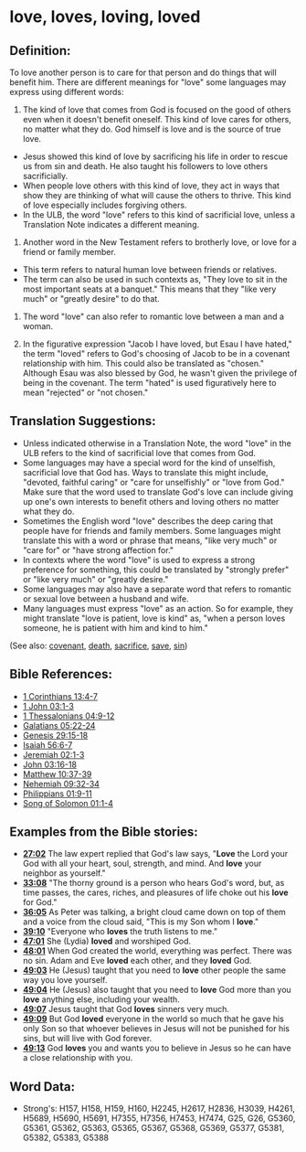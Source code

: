 # love, loves, loving, loved #

## Definition: ##

To love another person is to care for that person and do things that will benefit him. There are different meanings for "love"  some languages may express using different words:

1. The kind of love that comes from God is focused on the good of others even when it doesn't benefit oneself. This kind of love cares for others, no matter what they do. God himself is love and is the source of true love.

* Jesus showed this kind of love by sacrificing his life in order to rescue us from sin and death. He also taught his followers to love others sacrificially.
* When people love others with this kind of love, they act in ways that show they are thinking of what will cause the others to thrive. This kind of love especially includes forgiving others.
* In the ULB, the word "love" refers to this kind of sacrificial love, unless a Translation Note indicates a different meaning.

1. Another word in the New Testament refers to brotherly love, or love for a friend or family member.

* This term refers to natural human love between friends or relatives.
* The term can also be used in such contexts as, "They love to sit in the most important seats at a banquet." This means that they "like very much" or "greatly desire" to do that.

1. The word "love" can also refer to romantic love between a man and a woman.

1. In the figurative expression "Jacob I have loved, but Esau I have hated," the term "loved" refers to God's choosing of Jacob to be in a covenant relationship with him. This could also be translated as "chosen." Although Esau was also blessed by God, he wasn't given the privilege of being in the covenant. The term "hated" is used figuratively here to mean "rejected" or "not chosen."

## Translation Suggestions: ##

* Unless indicated otherwise in a Translation Note, the word "love" in the ULB refers to the kind of sacrificial love that comes from God.
* Some languages may have a special word for the kind of unselfish, sacrificial love that God has. Ways to translate this might include, "devoted, faithful caring" or "care for unselfishly" or "love from God." Make sure that the word used to translate God's love can include giving up one's own interests to benefit others and loving others no matter what they do.
* Sometimes the English word "love" describes the deep caring that people have for friends and family members. Some languages might translate this with a word or phrase that means, "like very much" or "care for" or "have strong affection for."
* In contexts where the word "love" is used to express a strong preference for something, this could be translated by "strongly prefer" or "like very much" or "greatly desire."
* Some languages may also have a separate word that refers to romantic or sexual love between a husband and wife.
* Many languages must express "love" as an action. So for example, they might translate "love is patient, love is kind" as, "when a person loves someone, he is patient with him and kind to him."

(See also: [covenant](../kt/covenant.md), [death](../other/death.md), [sacrifice](../other/sacrifice.md), [save](../kt/save.md), [sin](../kt/sin.md))

## Bible References: ##

* [1 Corinthians 13:4-7](rc://en/tn/help/1co/13/04)
* [1 John 03:1-3](rc://en/tn/help/1jn/03/01)
* [1 Thessalonians 04:9-12](rc://en/tn/help/1th/04/09)
* [Galatians 05:22-24](rc://en/tn/help/gal/05/22)
* [Genesis 29:15-18](rc://en/tn/help/gen/29/15)
* [Isaiah 56:6-7](rc://en/tn/help/isa/56/06)
* [Jeremiah 02:1-3](rc://en/tn/help/jer/02/01)
* [John 03:16-18](rc://en/tn/help/jhn/03/16)
* [Matthew 10:37-39](rc://en/tn/help/mat/10/37)
* [Nehemiah 09:32-34](rc://en/tn/help/neh/09/32)
* [Philippians 01:9-11](rc://en/tn/help/php/01/09)
* [Song of Solomon 01:1-4](rc://en/tn/help/sng/01/01)

## Examples from the Bible stories: ##

* __[27:02](rc://en/tn/help/obs/27/02)__ The law expert replied that God's law says, "__Love__  the Lord your God with all your heart, soul, strength, and mind. And __love__  your neighbor as yourself."
* __[33:08](rc://en/tn/help/obs/33/08)__ "The thorny ground is a person who hears God's word, but, as time passes, the cares, riches, and pleasures of life choke out his __love__  for God."
* __[36:05](rc://en/tn/help/obs/36/05)__ As Peter was talking, a bright cloud came down on top of them and a voice from the cloud said, "This is my Son whom I __love__."
* __[39:10](rc://en/tn/help/obs/39/10)__ "Everyone who __loves__  the truth listens to me."
* __[47:01](rc://en/tn/help/obs/47/01)__ She (Lydia) __loved__  and worshiped God.
* __[48:01](rc://en/tn/help/obs/48/01)__ When God created the world, everything was perfect. There was no sin. Adam and Eve __loved__  each other, and they __loved__  God.
* __[49:03](rc://en/tn/help/obs/49/03)__ He (Jesus) taught that you need to __love__  other people the same way you love yourself.
* __[49:04](rc://en/tn/help/obs/49/04)__ He (Jesus) also taught that you need to __love__  God more than you __love__  anything else, including your wealth.
* __[49:07](rc://en/tn/help/obs/49/07)__ Jesus taught that God __loves__  sinners very much.
* __[49:09](rc://en/tn/help/obs/49/09)__ But God __loved__  everyone in the world so much that he gave his only Son so that whoever believes in Jesus will not be punished for his sins, but will live with God forever.
* __[49:13](rc://en/tn/help/obs/49/13)__ God __loves__  you and wants you to believe in Jesus so he can have a close relationship with you.


## Word Data: ##

* Strong's: H157, H158, H159, H160, H2245, H2617, H2836, H3039, H4261, H5689, H5690, H5691, H7355, H7356, H7453, H7474, G25, G26, G5360, G5361, G5362, G5363, G5365, G5367, G5368, G5369, G5377, G5381, G5382, G5383, G5388
